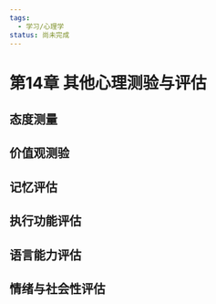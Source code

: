 ```yaml
---
tags:
  - 学习/心理学
status: 尚未完成
---
```

# 第14章 其他心理测验与评估

## 态度测量
## 价值观测验
## 记忆评估
## 执行功能评估
## 语言能力评估
## 情绪与社会性评估